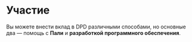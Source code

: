 # Участие

Вы можете внести вклад в DPD различными способами, но основные два — помощь с __Пали__ и __разработкой программного обеспечения__.

